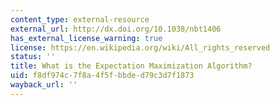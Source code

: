 ```yaml
---
content_type: external-resource
external_url: http://dx.doi.org/10.1038/nbt1406
has_external_license_warning: true
license: https://en.wikipedia.org/wiki/All_rights_reserved
status: ''
title: What is the Expectation Maximization Algorithm?
uid: f8df974c-7f8a-4f5f-bbde-d79c3d7f1873
wayback_url: ''
---
```

